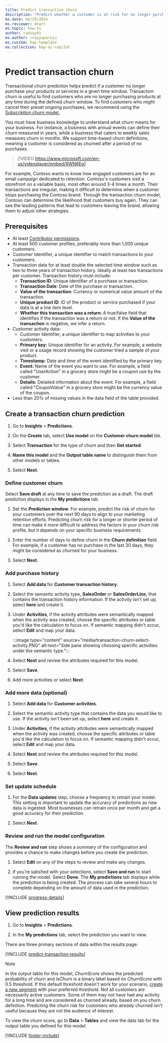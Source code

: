 ```yaml
---
title: Predict transaction churn
description: "Predict whether a customer is at risk for no longer purchasing your products or services."
ms.date: 04/29/2024
ms.reviewer: mhart
ms.topic: how-to
author: radsay01
ms.author: rsayyaparaju 
ms.custom: bap-template
ms.collection: bap-ai-copilot
---
```


# Predict transaction churn

Transactional churn prediction helps predict if a customer no longer purchase your products or services in a given time window. Transaction churn is useful to find customers who are no longer purchasing products at any time during the defined churn window. To find customers who might cancel their preset ongoing purchases, we recommend using the [Subscription churn model.](sample-guide-predict-subscription-churn.md)

You must have business knowledge to understand what churn means for your business. For instance, a business with annual events can define their churn measured in years, while a business that caters to weekly sales measures churn in months. We support time-based churn definitions, meaning a customer is considered as churned after a period of no purchases.

> [!VIDEO https://www.microsoft.com/en-us/videoplayer/embed/RWN6Eg]

For example, Contoso wants to know how engaged customers are for an email campaign dedicated to retention. Contoso's customers visit a storefront on a variable basis, most often around 3-4 times a month. Their transactions are irregular, making it difficult to determine when a customer stops purchasing the Contoso brand. Through the transaction churn model, Contoso can determine the likelihood that customers buy again. They can see the leading patterns that lead to customers leaving the brand, allowing them to adjust other strategies.

## Prerequisites

- At least [Contributor permissions](user-roles.md).
- At least 500 customer profiles, preferably more than 1,000 unique customers.
- Customer Identifier, a unique identifier to match transactions to your customers.
- Transaction data for at least double the selected time window such as two to three years of transaction history. Ideally at least two transactions per customer. Transaction history must include:
  - **Transaction ID**: Unique identifier of a purchase or transaction.
  - **Transaction Date**: Date of the purchase or transaction.
  - **Value of the transaction**: Currency or numerical value amount of the transaction.
  - **Unique product ID**: ID of the product or service purchased if your data is at a line item level.
  - **Whether this transaction was a return**: A true/false field that identifies if the transaction was a return or not. If the **Value of the transaction** is negative, we infer a return.
- Customer activity data:
  - Customer Identifier, a unique identifier to map activities to your customers.
  - **Primary key:** Unique identifier for an activity. For example, a website visit or a usage record showing the customer tried a sample of your product.
  - **Timestamp:** Date and time of the event identified by the primary key.
  - **Event:** Name of the event you want to use. For example, a field called "UserAction" in a grocery store might be a coupon use by the customer.
  - **Details:** Detailed information about the event. For example, a field called "CouponValue" in a grocery store might be the currency value of the coupon.
- Less than 20% of missing values in the data field of the table provided.

## Create a transaction churn prediction

1. Go to **Insights** > **Predictions**.

1. On the **Create** tab, select **Use model** on the **Customer churn model** tile.

1. Select **Transaction** for the type of churn and then **Get started**.

1. **Name this model** and the **Output table name** to distinguish them from other models or tables.

1. Select **Next**.

### Define customer churn

Select **Save draft** at any time to save the prediction as a draft. The draft prediction displays in the **My predictions** tab.

1. Set the **Prediction window**. For example, predict the risk of churn for your customers over the next 90 days to align to your marketing retention efforts. Predicting churn risk for a longer or shorter period of time can make it more difficult to address the factors in your churn risk profile, but it depends on your specific business requirements.

1. Enter the number of days to define churn in the **Churn definition** field. For example, if a customer has no purchase in the last 30 days, they might be considered as churned for your business.

1. Select **Next**.

### Add purchase history

1. Select **Add data** for **Customer transaction history**.

1. Select the semantic activity type, **SalesOrder** or **SalesOrderLine**, that contains the transaction history information. If the activity isn't set up, select **here** and create it.

1. Under **Activities**, if the activity attributes were semantically mapped when the activity was created, choose the specific attributes or table you'd like the calculation to focus on. If semantic mapping didn't occur, select **Edit** and map your data.

   :::image type="content" source="media/transaction-churn-select-activity.PNG" alt-text="Side pane showing choosing specific activities under the semantic type.":::

1. Select **Next** and review the attributes required for this model.

1. Select **Save**.

1. Add more activities or select **Next**.

### Add more data (optional)

1. Select **Add data** for **Customer activities**.

1. Select the semantic activity type that contains the data you would like to use. If the activity isn't been set up, select **here** and create it.

1. Under **Activities**, if the activity attributes were semantically mapped when the activity was created, choose the specific attributes or table you'd like the calculation to focus on. If semantic mapping didn't occur, select **Edit** and map your data.

1. Select **Next** and review the attributes required for this model.

1. Select **Save**.

1. Select **Next**.

### Set update schedule

1. For the **Data updates** step, choose a frequency to retrain your model. This setting is important to update the accuracy of predictions as new data is ingested. Most businesses can retrain once per month and get a good accuracy for their prediction.

1. Select **Next**.

### Review and run the model configuration

The **Review and run** step shows a summary of the configuration and provides a chance to make changes before you create the prediction.

1. Select **Edit** on any of the steps to review and make any changes.

1. If you're satisfied with your selections, select **Save and run** to start running the model. Select **Done**. The **My predictions** tab displays while the prediction is being created. The process can take several hours to complete depending on the amount of data used in the prediction.

[!INCLUDE [progress-details](includes/progress-details-pane.md)]

## View prediction results

1. Go to **Insights** > **Predictions**.

1. In the **My predictions** tab, select the prediction you want to view.

There are three primary sections of data within the results page:

[!INCLUDE [predict-transaction-results](includes/predict-transaction-results.md)]

> [!NOTE]
 > In the output table for this model, *ChurnScore* shows the predicted probability of churn and *IsChurn* is a binary label based on *ChurnScore* with 0.5 threshold. If this default threshold doesn't work for your scenario, [create a new segment](segments.md) with your preferred threshold. Not all customers are necessarily active customers. Some of them may not have had any activity for a long time and are considered as churned already, based on you churn definition. Predicting the churn risk for customers who already churned isn't useful because they are not the audience of interest.
>
> To view the churn score, go to **Data** > **Tables** and view the data tab for the output table you defined for this model.

[!INCLUDE [footer-include](includes/footer-banner.md)]
